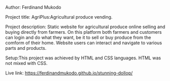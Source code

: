 Author: Ferdinand Mukodo

Project title: AgriPlus:Agricultural produce vending.

Project description: Static website for agricultural produce online selling and 
buying directly from farmers. On this platform both farmers and customers can login and do what they want, be it to sell or buy produce from the comform of their home. Website users can interact and navigate to various parts and products.

Setup:This project was achieved by HTML and CSS languages. HTML was not mixed with CSS.

Live link: https://ferdinandmukodo.github.io/stunning-dollop/